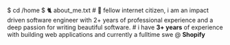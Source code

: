 $ cd /home
$ 🐈 about_me.txt
\# 👋 fellow internet citizen, i am an impact driven software engineer with 2+ years of professional experience and a deep passion for writing beautiful software.
\# i have **3+ years** of experience with building web applications and currently a fulltime swe @ **Shopify**

